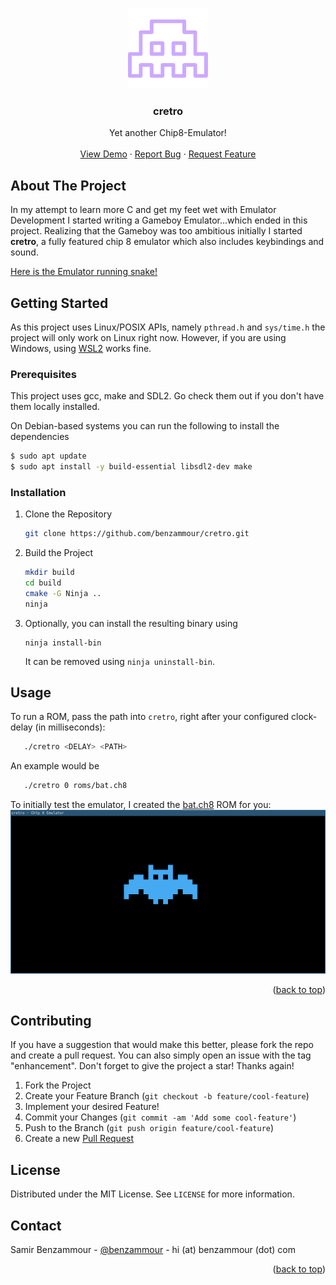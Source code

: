 <a name="readme-top"></a>

<!-- PROJECT LOGO -->
<br />
<div align="center">
  <a href="https://github.com/benzammour/cretro">
    <img src=".github/images/logo.svg" alt="Logo" width="128" height="128">
  </a>

<h3 align="center">cretro</h3>

  <p align="center">
    Yet another Chip8-Emulator!
    <br />
    <br />
    <a href="https://github.com/Benzammour/cretro/blob/main/.github/images/snake.gif">View Demo</a>
    ·
    <a href="https://github.com/benzammour/cretro/issues">Report Bug</a>
    ·
    <a href="https://github.com/benzammour/cretro/issues">Request Feature</a>
  </p>
</div>


## About The Project

In my attempt to learn more C and get my feet wet with Emulator Development I started writing a Gameboy Emulator...which ended in this project.
Realizing that the Gameboy was too ambitious initially I started **cretro**, a fully featured chip 8 emulator which also includes keybindings and sound.

[Here is the Emulator running snake!](https://github.com/Benzammour/cretro/blob/main/.github/images/snake.gif)

## Getting Started

As this project uses Linux/POSIX APIs, namely `pthread.h` and `sys/time.h` the project will only work on Linux right now.
However, if you are using Windows, using [WSL2](https://learn.microsoft.com/en-us/windows/wsl/install) works fine.

### Prerequisites

This project uses gcc, make and SDL2. Go check them out if you don't have them locally installed.

On Debian-based systems you can run the following to install the dependencies
```bash
$ sudo apt update
$ sudo apt install -y build-essential libsdl2-dev make
```

### Installation

1. Clone the Repository
   ```bash
   git clone https://github.com/benzammour/cretro.git
   ```
2. Build the Project
   ```bash
   mkdir build
   cd build
   cmake -G Ninja ..
   ninja
   ```
3. Optionally, you can install the resulting binary using
   ```
   ninja install-bin
   ```
   It can be removed using `ninja uninstall-bin`.

## Usage

To run a ROM, pass the path into `cretro`, right after your configured clock-delay (in milliseconds):

```bash
   ./cretro <DELAY> <PATH>
```

An example would be 
```bash
   ./cretro 0 roms/bat.ch8
```
To initially test the emulator, I created the [bat.ch8](https://github.com/Benzammour/cretro/blob/main/roms/bat.ch8) ROM for you:
[![Bat Demo][bat-demo]](https://github.com/Benzammour/cretro/blob/main/.github/images/bat.png)


<p align="right">(<a href="#readme-top">back to top</a>)</p>


## Contributing

If you have a suggestion that would make this better, please fork the repo and create a pull request.
You can also simply open an issue with the tag "enhancement".
Don't forget to give the project a star! Thanks again!

1. Fork the Project
2. Create your Feature Branch (`git checkout -b feature/cool-feature`)
3. Implement your desired Feature!
3. Commit your Changes (`git commit -am 'Add some cool-feature'`)
4. Push to the Branch (`git push origin feature/cool-feature`)
5. Create a new [Pull Request](https://github.com/benzammour/cretro/pulls)

## License

Distributed under the MIT License. See `LICENSE` for more information.

## Contact

Samir Benzammour - [@benzammour](https://twitter.com/benzammour) - hi (at) benzammour (dot) com

<p align="right">(<a href="#readme-top">back to top</a>)</p>

[bat-demo]: .github/images/bat.png
[snake-demo]: .github/images/snake.gif
